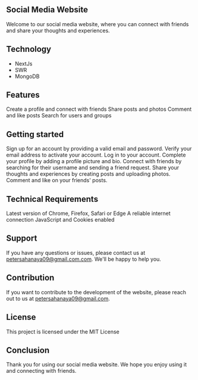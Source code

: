 ## Social Media Website
Welcome to our social media website, where you can connect with friends and share your thoughts and experiences.

## Technology 
- NextJs 
- SWR
- MongoDB

## Features
Create a profile and connect with friends
Share posts and photos
Comment and like posts
Search for users and groups


## Getting started
Sign up for an account by providing a valid email and password.
Verify your email address to activate your account.
Log in to your account.
Complete your profile by adding a profile picture and bio.
Connect with friends by searching for their username and sending a friend request.
Share your thoughts and experiences by creating posts and uploading photos.
Comment and like on your friends' posts.

## Technical Requirements
Latest version of Chrome, Firefox, Safari or Edge
A reliable internet connection
JavaScript and Cookies enabled

## Support
If you have any questions or issues, please contact us at petersahanaya09@gmail.com.com. We'll be happy to help you.

## Contribution
If you want to contribute to the development of the website, please reach out to us at petersahanaya09@gmail.com.

## License
This project is licensed under the MIT License

## Conclusion
Thank you for using our social media website. We hope you enjoy using it and connecting with friends.
